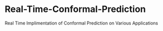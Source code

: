 # Real-Time-Conformal-Prediction
Real Time Implimentation of Conformal Prediction on Various Applications
